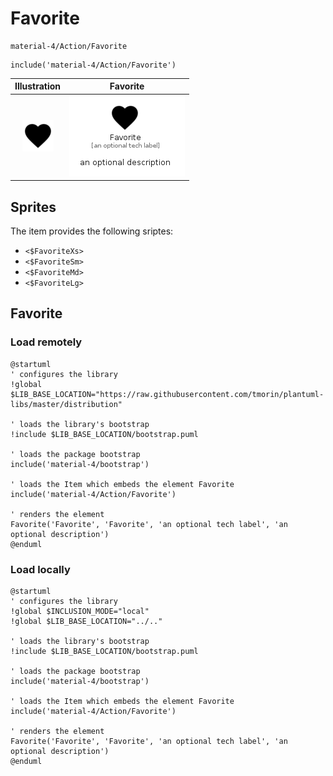 # Favorite


```text
material-4/Action/Favorite
```

```text
include('material-4/Action/Favorite')
```



| Illustration | Favorite |
| :---: | :---: |
| ![illustration for Illustration](../../material-4/Action/Favorite.png) | ![illustration for Favorite](../../material-4/Action/Favorite.Local.png) |



## Sprites
The item provides the following sriptes:

- `<$FavoriteXs>`
- `<$FavoriteSm>`
- `<$FavoriteMd>`
- `<$FavoriteLg>`





## Favorite

### Load remotely
```plantuml
@startuml
' configures the library
!global $LIB_BASE_LOCATION="https://raw.githubusercontent.com/tmorin/plantuml-libs/master/distribution"

' loads the library's bootstrap
!include $LIB_BASE_LOCATION/bootstrap.puml

' loads the package bootstrap
include('material-4/bootstrap')

' loads the Item which embeds the element Favorite
include('material-4/Action/Favorite')

' renders the element
Favorite('Favorite', 'Favorite', 'an optional tech label', 'an optional description')
@enduml
```

### Load locally
```plantuml
@startuml
' configures the library
!global $INCLUSION_MODE="local"
!global $LIB_BASE_LOCATION="../.."

' loads the library's bootstrap
!include $LIB_BASE_LOCATION/bootstrap.puml

' loads the package bootstrap
include('material-4/bootstrap')

' loads the Item which embeds the element Favorite
include('material-4/Action/Favorite')

' renders the element
Favorite('Favorite', 'Favorite', 'an optional tech label', 'an optional description')
@enduml
```

